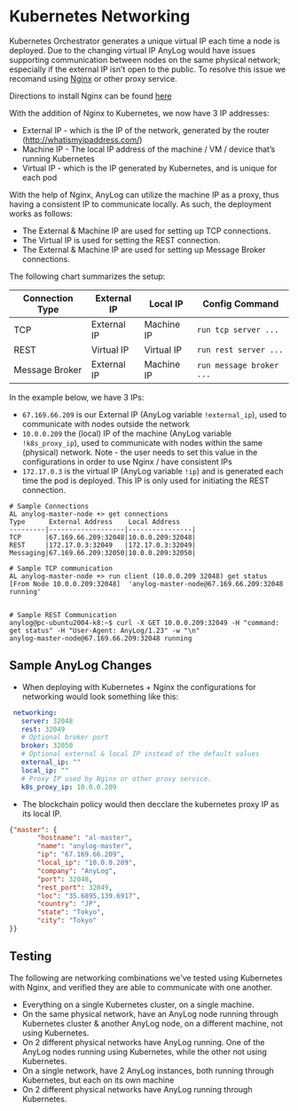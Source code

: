 # Kubernetes Networking

Kubernetes Orchestrator generates a unique virtual IP each time a node is deployed. Due to the changing virtual IP AnyLog
would have issues supporting communication between nodes on the same physical network; especially if the external IP 
isn't open to the public. To resolve this issue we recomand using [Nginx](https://www.nginx.com/) or other proxy service.     

Directions to install Nginx can be found [here]()  

With the addition of Nginx to Kubernetes, we now have 3 IP addresses: 
* External IP - which is the IP of the network, generated by the router (http://whatismyipaddress.com/) 
* Machine IP - The local IP address of the machine / VM / device that’s running Kubernetes
* Virtual IP - which is the IP generated by Kubernetes, and is unique for each pod 

With the help of Nginx, AnyLog can utilize the machine IP as a proxy, thus having a consistent IP to communicate locally. 
As such, the deployment works as follows:
* The External & Machine IP are used for setting up TCP connections.
* The Virtual IP is used for setting the REST connection.
* The External & Machine IP are used for setting up Message Broker connections.

The following chart summarizes the setup:

| Connection Type |  External IP | Local IP | Config Command | 
| --- | --- | --- | --- | 
| TCP | External IP | Machine IP | `run tcp server ...` | 
| REST | Virtual IP | Virtual IP | `run rest server ...`| 
| Message Broker | External IP | Machine IP | `run message broker ...` |

In the example below, we have 3 IPs: 
* `67.169.66.209` is our External IP (AnyLog variable `!external_ip`), used to communicate with nodes outside the network
* `10.0.0.209` the (local) IP of the machine (AnyLog variable `!k8s_proxy_ip`), used to communicate with nodes within the same (physical) network. Note - the user needs to set this value in the configurations in order to use Nginx / have consistent IPs 
* `172.17.0.3` is the virtual IP (AnyLog variable `!ip`) and is generated each time the pod is deployed. This IP is only used for initiating the REST connection.

```commandline
# Sample Connections 
AL anylog-master-node +> get connections 
Type      External Address    Local Address    
---------|-------------------|----------------|
TCP      |67.169.66.209:32048|10.0.0.209:32048|
REST     |172.17.0.3:32049   |172.17.0.3:32049|
Messaging|67.169.66.209:32050|10.0.0.209:32050|

# Sample TCP communication
AL anylog-master-node +> run client (10.0.0.209 32048) get status 
[From Node 10.0.0.209:32048]  'anylog-master-node@67.169.66.209:32048 running'


# Sample REST Communication
anylog@pc-ubuntu2004-k8:~$ curl -X GET 10.0.0.209:32049 -H "command: get status" -H "User-Agent: AnyLog/1.23" -w "\n" 
anylog-master-node@67.169.66.209:32048 running
```

## Sample AnyLog Changes 

* When deploying with Kubernetes + Nginx the configurations for networking would look something like this: 
```yaml
 networking:
   server: 32048
   rest: 32049
   # Optional broker port
   broker: 32050
   # Optional external & local IP instead of the default values
   external_ip: ""
   local_ip: ""
   # Proxy IP used by Nginx or other proxy service.
   k8s_proxy_ip: 10.0.0.209
```

* The blockchain policy would then decclare the kubernetes proxy IP as its local IP. 
```json 
{"master": {
       "hostname": "al-master",
       "name": "anylog-master",
       "ip": "67.169.66.209",
       "local_ip": "10.0.0.209",
       "company": "AnyLog",
       "port": 32048,
       "rest_port": 32049,
       "loc": "35.6895,139.6917",
       "country": "JP",
       "state": "Tokyo",
       "city": "Tokyo"
}} 
``` 


## Testing
The following are networking combinations we've tested using Kubernetes with Nginx, and verified they are able to 
communicate with one another. 
* Everything on a single Kubernetes cluster, on a single machine. 
* On the same physical network, have an AnyLog node running through Kubernetes cluster & another AnyLog node, on a 
different machine, not using Kubernetes.
* On 2 different physical networks have AnyLog running. One of the AnyLog  nodes running using Kubernetes, while the
other not using Kubernetes. 
* On a single network, have 2 AnyLog instances, both running through Kubernetes, but each on its own machine
* On 2 different physical networks have AnyLog running through Kubernetes. 

